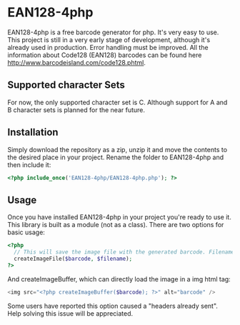 EAN128-4php
===========

EAN128-4php is a free barcode generator for php. It's very easy to use. This project is still in a very early stage of 
development, although it's already used in production. Error handling must be improved. All the information about Code128 
(EAN128) barcodes can be found here http://www.barcodeisland.com/code128.phtml.

Supported character Sets
------------------------

For now, the only supported character set is C. Although support for A and B character sets is planned for the near future.

Installation
-----------

Simply download the repository as a zip, unzip it and move the contents to the desired place in your project. Rename the folder 
to EAN128-4php and then include it:

```php
<?php include_once('EAN128-4php/EAN128-4php.php'); ?>
```

Usage
-----

Once you have installed EAN128-4php in your project you're ready to use it. This library is built as a module (not as a class). 
There are two options for basic usage:

```php
<?php
  // This will save the image file with the generated barcode. Filename is specified
  createImageFile($barcode, $filename);
?>
```
And createImageBuffer, which can directly load the image in a img html tag:

```php
<img src="<?php createImageBuffer($barcode); ?>" alt="barcode" />
```

Some users have reported this option caused a "headers already sent". Help solving this issue will be appreciated.